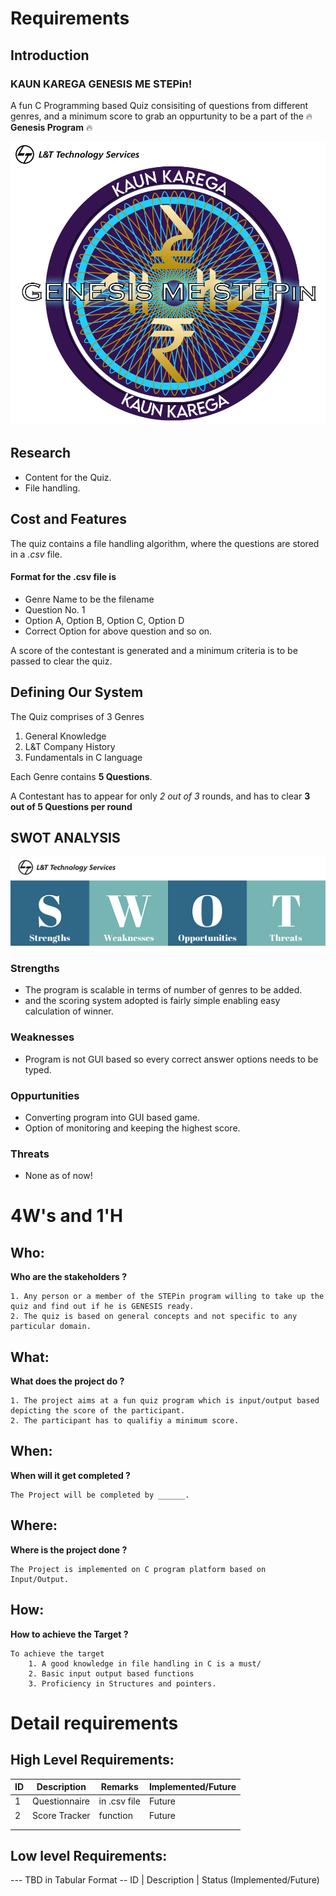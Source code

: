 # Requirements
## Introduction
### KAUN KAREGA GENESIS ME STEPin! 
A fun C Programming based Quiz consisiting of questions from different genres, and a minimum score to grab an oppurtunity to be a part of the :fire: **Genesis                   Program** :fire:


![MiniProject Intro Photo](kkgms.png)
## Research
* Content for the Quiz.
* File handling.


## Cost and Features
The quiz contains a file handling algorithm, where the questions are stored in a *.csv* file.

#### Format for the .csv file is
- Genre Name to be the filename
- Question No. 1
- Option A, Option B, Option C, Option D
- Correct Option for above question
and so on.

A score of the contestant is generated and a minimum criteria is to be passed to clear the quiz.

## Defining Our System
The Quiz comprises of 3 Genres
1. General Knowledge
2. L&T Company History
3. Fundamentals in C language

Each Genre contains **5 Questions**.

A Contestant has to appear for only *2 out of 3* rounds, and has to clear **3 out of 5 Questions per round**

## SWOT ANALYSIS
![SWOT analysis photo](swot_analysis.png)

### Strengths
* The program is scalable in terms of number of genres to be added.
* and the scoring system adopted is fairly simple enabling easy calculation of winner.
### Weaknesses
* Program is not GUI based so every correct answer options needs to be typed.
### Oppurtunities
* Converting program into GUI based game.
* Option of monitoring and keeping the highest score.
### Threats
* None as of now!

# 4W&#39;s and 1&#39;H

## Who:
**Who are the stakeholders ?**

    1. Any person or a member of the STEPin program willing to take up the quiz and find out if he is GENESIS ready.
    2. The quiz is based on general concepts and not specific to any particular domain. 

## What:
**What does the project do ?**

    1. The project aims at a fun quiz program which is input/output based depicting the score of the participant.
    2. The participant has to qualifiy a minimum score.

## When:
**When will it get completed ?**

    The Project will be completed by ______.

## Where:
**Where is the project done ?**

    The Project is implemented on C program platform based on Input/Output.

## How:
**How to achieve the Target ?**

    To achieve the target
        1. A good knowledge in file handling in C is a must/
        2. Basic input output based functions
        3. Proficiency in Structures and pointers.

# Detail requirements
## High Level Requirements:
| ID | Description   | Remarks      | Implemented/Future |
|----|---------------|--------------|--------------------|
| 1  | Questionnaire | in .csv file | Future             |
| 2  | Score Tracker | function     | Future             |
|    |               |              |                    |
|    |               |              |                    |


##  Low level Requirements:
--- TBD in Tabular Format 
-- ID | Description | Status (Implemented/Future)

